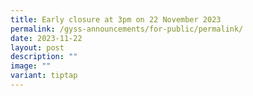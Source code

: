 ```yaml
---
title: Early closure at 3pm on 22 November 2023
permalink: /gyss-announcements/for-public/permalink/
date: 2023-11-22
layout: post
description: ""
image: ""
variant: tiptap
---
```

